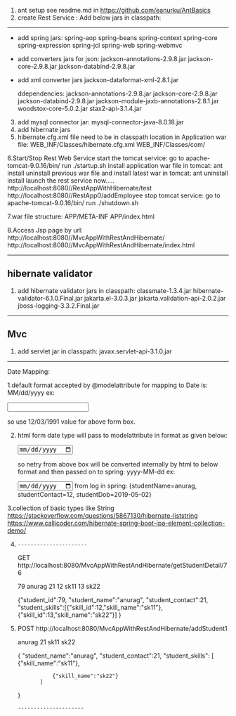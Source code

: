 1.  ant setup
   see readme.md in https://github.com/eanurku/AntBasics 
2. create Rest Service :
  Add below jars in classpath:
  ----------------------------- 
* add spring jars:
    spring-aop
    spring-beans
    spring-context
    spring-core
    spring-expression
    spring-jcl
    spring-web
    spring-webmvc
    
* add converters jars for json:
    jackson-annotations-2.9.8.jar
    jackson-core-2.9.8.jar
    jackson-databind-2.9.8.jar

* add xml converter jars
    jackson-dataformat-xml-2.8.1.jar
    
    ddependencies:
    jackson-annotations-2.9.8.jar
    jackson-core-2.9.8.jar
    jackson-databind-2.9.8.jar
    jackson-module-jaxb-annotations-2.8.1.jar
    woodstox-core-5.0.2.jar
    stax2-api-3.1.4.jar
    
3. add mysql connector jar:
    mysql-connector-java-8.0.18.jar
4. add hibernate jars
5. hibernate.cfg.xml file need to be in classpath location in Application war file:
    WEB_INF/Classes/hibernate.cfg.xml
    WEB_INF/Classes/com/

6.Start/Stop Rest Web  Service
    start the tomcat service:
        go to apache-tomcat-9.0.16/bin/
        run ./startup.sh
    install application war file in tomcat:
        ant  install
    uninstall previous war file and install latest war in tomcat:
        ant uninstall install
    launch the rest service now.....
        http://localhost:8080//RestAppWithHibernate/test
        http://localhost:8080//RestApp0/addEmployee
    stop tomcat service:
        go to apache-tomcat-9.0.16/bin/
        run ./shutdown.sh

7.war file structure:
APP/META-INF
APP/index.html

8.Access Jsp page by url:
http://localhost:8080//MvcAppWithRestAndHibernate/
http://localhost:8080//MvcAppWithRestAndHibernate/index.html

-------------------------
hibernate validator 
-------------------------

1. add  hibernate validator  jars in classpath:
 classmate-1.3.4.jar
 hibernate-validator-6.1.0.Final.jar
 jakarta.el-3.0.3.jar
 jakarta.validation-api-2.0.2.jar
 jboss-logging-3.3.2.Final.jar


--------------------
Mvc
--------------------
1.  add servlet jar in classpath:
    javax.servlet-api-3.1.0.jar 
    
    
-------------------------------
Date Mapping:

1.default format accepted by @modelattribute for mapping to Date is:
   MM/dd/yyyy
   ex:
   <td> <input type="text" name="studentDob"/> </td>
   
   so use 12/03/1991 value for above form box.

2. html form date type will pass to modelattribute in format as given below:

   <td> <input type="date" name="studentDob"/> </td>
   
   so netry from above box will be converted internally by html to below format and then passed on to spring:
   yyyy-MM-dd
   ex:
      <td> <input type="date" name="studentDob"/> </td>
      from log in spring:
      {studentName=anurag, studentContact=12, studentDob=2019-05-02}
3.collection of basic types like String
    https://stackoverflow.com/questions/5867130/hibernate-liststring
    https://www.callicoder.com/hibernate-spring-boot-jpa-element-collection-demo/
          
4.
       ----------------------
      GET http://localhost:8080/MvcAppWithRestAndHibernate/getStudentDetail/76
     
      <Student>
      <student_id>79</student_id>
      <student_name>anurag</student_name>
      <student_contact>21</student_contact>
      <student_skills>
      <student_skills>
      <skill_id>12</skill_id>
      <skill_name>sk11</skill_name>
       </student_skills>
      <student_skills>
      <skill_id>13</skill_id>
      <skill_name>sk22</skill_name>
       </student_skills>
       </student_skills>
       </Student>
       
      {"student_id":79,
       "student_name":"anurag",
       "student_contact":21,
       "student_skills":[{"skill_id":12,"skill_name":"sk11"},
        {"skill_id":13,"skill_name":"sk22"}]
        }
5.
      POST http://localhost:8080/MvcAppWithRestAndHibernate/addStudent1
      
      <Student>
          <student_name>anurag</student_name>
          <student_contact>21</student_contact>
              <student_skills>
                  <student_skills>
                  <skill_name>sk11</skill_name>
                  </student_skills>
                  <student_skills>
                  <skill_name>sk22</skill_name>
                  </student_skills>
              </student_skills>
      </Student>
      
      {
          "student_name":"anurag",
          "student_contact":21,
          "student_skills":
              [
                  {"skill_name":"sk11"},
                  
                  {"skill_name":"sk22"}
              ]
      }
      
       
       ---------------------